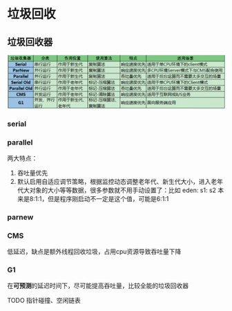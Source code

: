 # 垃圾回收

## 垃圾回收器

![alt text](image.png)

### serial


### parallel
两大特点：
1. 吞吐量优先
2. 默认启用自适应调节策略，根据监控动态调整老年代、新生代大小，进入老年代大对象的大小等等数据，很多参数就不用手动设置了：比如 eden: s1: s2 本来是8:1:1，但是程序刚启动不一定是这个值，可能是6:1:1

### parnew

### CMS
低延迟，缺点是额外线程回收垃圾，占用cpu资源导致吞吐量下降

### G1
在**可预测**的延迟时间下，尽可能提高吞吐量，比较全能的垃圾回收器


TODO 指针碰撞、空闲链表